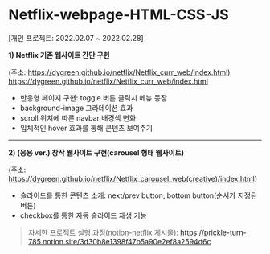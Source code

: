 # Netflix-webpage-HTML-CSS-JS
[개인 프로젝트: 2022.02.07 ~ 2022.02.28]

**1) Netflix 기존 웹사이트 간단 구현**

   (주소: https://dygreen.github.io/netflix/Netflix_curr_web/index.html)
   https://dygreen.github.io/netflix/Netflix_curr_web/index.html
   - 반응형 페이지 구현: toggle 버튼 클릭시 메뉴 등장
   - background-image 그라데이션 효과
   - scroll 위치에 따른 navbar 배경색 변화
   - 입체적인 hover 효과를 통해 콘텐츠 보여주기
 
 *** 
 
**2) (응용 ver.) 창작 웹사이트 구현(carousel 형태 웹사이트)**

   (주소: https://dygreen.github.io/netflix/Netflix_carousel_web(creative)/index.html)
   - 슬라이드를 통한 콘텐츠 소개: next/prev button, bottom button(순서가 지정된 버튼)
   - checkbox를 통한 자동 슬라이드 재생 기능



>자세한 프로젝트 실행 과정(notion-netflix 게시물): https://prickle-turn-785.notion.site/3d30b8e1398f47b5a90e2ef8a2594d6c
